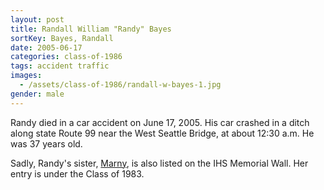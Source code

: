 ```yaml
---
layout: post
title: Randall William "Randy" Bayes
sortKey: Bayes, Randall
date: 2005-06-17
categories: class-of-1986
tags: accident traffic
images:
  - /assets/class-of-1986/randall-w-bayes-1.jpg
gender: male
---
```

Randy died in a car accident on June 17, 2005.  His car crashed in a ditch along state Route 99 near the West Seattle Bridge, at about 12:30 a.m.  He was 37 years old.

Sadly, Randy's sister, [Marny](https://ihsmemorial.org/class-of-1983/marny-s-bayes/), is also listed on the IHS Memorial Wall. Her entry is under the Class of 1983.